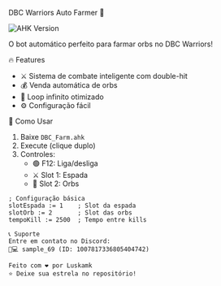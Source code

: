 DBC Warriors Auto Farmer 🐉

![AHK Version](https://www.autohotkey.com/)

O bot automático perfeito para farmar orbs no DBC Warriors!

🔥 Features
- ⚔️ Sistema de combate inteligente com double-hit
- 💰 Venda automática de orbs
- 🔄 Loop infinito otimizado
- ⚙️ Configuração fácil

🚀 Como Usar
1. Baixe `DBC_Farm.ahk`
2. Execute (clique duplo)
3. Controles:
   - 🟢 F12: Liga/desliga
   - ⚔️ Slot 1: Espada
   - 💎 Slot 2: Orbs

```autohotkey
; Configuração básica
slotEspada := 1    ; Slot da espada
slotOrb := 2       ; Slot das orbs
tempoKill := 2500  ; Tempo entre kills

📞 Suporte
Entre em contato no Discord:
👨💻 sample_69 (ID: 1007817336805404742)

Feito com ❤️ por Luskamk
⭐ Deixe sua estrela no repositório!
